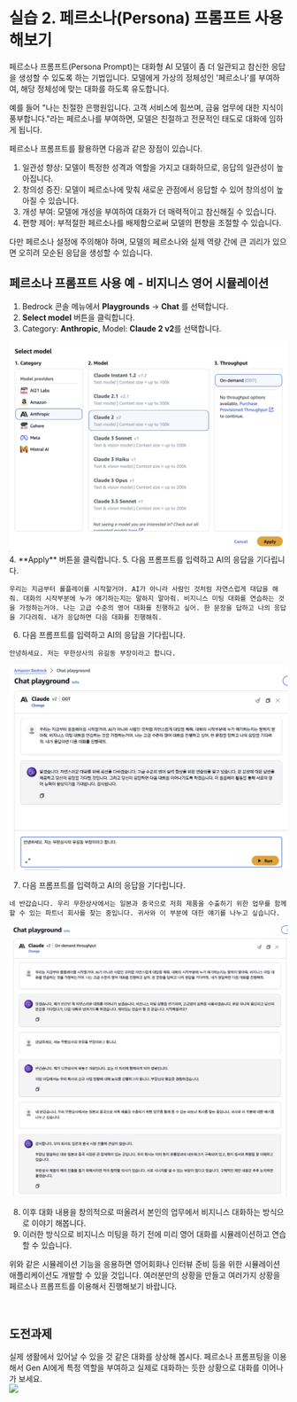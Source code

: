 # 실습 2. 페르소나(Persona) 프롬프트 사용해보기

페르소나 프롬프트(Persona Prompt)는 대화형 AI 모델이 좀 더 일관되고 참신한 응답을 생성할 수 있도록 하는 기법입니다. 모델에게 가상의 정체성인 '페르소나'를 부여하여, 해당 정체성에 맞는 대화를 하도록 유도합니다.

예를 들어 "나는 친절한 은행원입니다. 고객 서비스에 힘쓰며, 금융 업무에 대한 지식이 풍부합니다."라는 페르소나를 부여하면, 모델은 친절하고 전문적인 태도로 대화에 임하게 됩니다.

페르소나 프롬프트를 활용하면 다음과 같은 장점이 있습니다.

1. 일관성 향상: 모델이 특정한 성격과 역할을 가지고 대화하므로, 응답의 일관성이 높아집니다.
2. 창의성 증진: 모델이 페르소나에 맞춰 새로운 관점에서 응답할 수 있어 창의성이 높아질 수 있습니다.  
3. 개성 부여: 모델에 개성을 부여하여 대화가 더 매력적이고 참신해질 수 있습니다.
4. 편향 제어: 부적절한 페르소나를 배제함으로써 모델의 편향을 조절할 수 있습니다.

다만 페르소나 설정에 주의해야 하며, 모델의 페르소나와 실제 역량 간에 큰 괴리가 있으면 오히려 모순된 응답을 생성할 수 있습니다.

## 페르소나 프롬프트 사용 예 - 비지니스 영어 시뮬레이션

1. Bedrock 콘솔 메뉴에서 **Playgrounds** → **Chat** 를 선택합니다.
2. **Select model** 버튼을 클릭합니다.
3. Category: **Anthropic**, Model: **Claude 2 v2**를 선택합니다.
<img src="images/choose-claud2v2-aug7.png" width="600px">   
4. **Apply** 버튼을 클릭합니다.
5. 다음 프롬프트를 입력하고 AI의 응답을 기다립니다.

~~~
우리는 지금부터 롤플레이를 시작할거야. AI가 아니라 사람인 것처럼 자연스럽게 대답을 해줘. 대화의 시작부분에 누가 얘기하는지는 말하지 말아줘. 비지니스 미팅 대화를 연습하는 것을 가정하는거야. 나는 고급 수준의 영어 대화를 진행하고 싶어. 한 문장을 답하고 나의 응답을 기다려줘. 내가 응답하면 다음 대화를 진행해줘.
~~~

6. 다음 프롬프트를 입력하고 AI의 응답을 기다립니다. 

~~~
안녕하세요. 저는 무한상사의 유길동 부장이라고 합니다.
~~~
<img src="images/prompt-1-claud2v2-aug7.png" width="600px">   

7. 다음 프롬프트를 입력하고 AI의 응답을 기다립니다. 

~~~
네 반갑습니다. 우리 무한상사에서는 일본과 중국으로 저희 제품을 수출하기 위한 업무를 함께 할 수 있는 파트너 회사를 찾는 중입니다. 귀사와 이 부분에 대한 얘기를 나누고 싶습니다.
~~~
<img src="images/prompt-2-claud2v2-aug19.png" width="800px">   

8. 이후 대화 내용을 창의적으로 떠올려서 본인의 업무에서 비지니스 대화하는 방식으로 이야기 해봅니다.
9. 이러한 방식으로 비지니스 미팅을 하기 전에 미리 영어 대화를 시뮬레이션하고 연습할 수 있습니다.

위와 같은 시뮬레이션 기능을 응용하면 영어회화나 인터뷰 준비 등을 위한 시뮬레이션 애플리케이션도 개발할 수 있을 것입니다.
여러분만의 상황을 만들고 여러가지 상황을 페르소나 프롭프트를 이용해서 진행해보기 바랍니다.

<br>

## 도전과제

실제 생활에서 있어날 수 있을 것 같은 대화를 상상해 봅시다. 페르소나 프롬프팅을 이용해서 Gen AI에게 특정 역할을 부여하고 실제로 대화하는 듯한 상황으로 대화를 이어나가 보세요.  
<img src="images/prompt-challenge-2.png">

<br>
<br>


